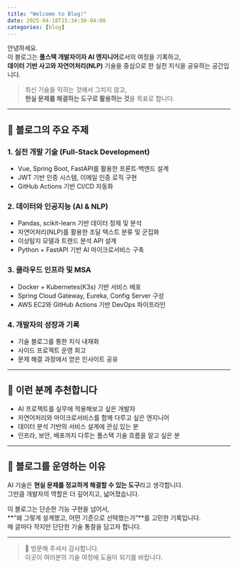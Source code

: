 ```yaml
---
title: "Welcome to Blog!"
date: 2025-04-18T15:34:30-04:00
categories: [blog]
---
```


안녕하세요.  
이 블로그는 **풀스택 개발자이자 AI 엔지니어**로서의 여정을 기록하고,  
**데이터 기반 사고와 자연어처리(NLP)** 기술을 중심으로 한 실전 지식을 공유하는 공간입니다.

> 최신 기술을 익히는 것에서 그치지 않고,  
> **현실 문제를 해결하는 도구로 활용하는 것**을 목표로 합니다.

---

## 🧠 블로그의 주요 주제

### 1. 실전 개발 기술 (Full-Stack Development)

- Vue, Spring Boot, FastAPI를 활용한 프론트·백엔드 설계
- JWT 기반 인증 시스템, 이메일 인증 로직 구현
- GitHub Actions 기반 CI/CD 자동화

### 2. 데이터와 인공지능 (AI & NLP)

- Pandas, scikit-learn 기반 데이터 정제 및 분석
- 자연어처리(NLP)를 활용한 조달 텍스트 분류 및 군집화
- 이상탐지 모델과 트렌드 분석 API 설계
- Python + FastAPI 기반 AI 마이크로서비스 구축

### 3. 클라우드 인프라 및 MSA

- Docker + Kubernetes(K3s) 기반 서비스 배포
- Spring Cloud Gateway, Eureka, Config Server 구성
- AWS EC2와 GitHub Actions 기반 DevOps 파이프라인

### 4. 개발자의 성장과 기록

- 기술 블로그를 통한 지식 내재화
- 사이드 프로젝트 운영 회고
- 문제 해결 과정에서 얻은 인사이트 공유

---

## 📌 이런 분께 추천합니다

- AI 프로젝트를 실무에 적용해보고 싶은 개발자
- 자연어처리와 마이크로서비스를 함께 다루고 싶은 엔지니어
- 데이터 분석 기반의 서비스 설계에 관심 있는 분
- 인프라, 보안, 배포까지 다루는 풀스택 기술 흐름을 알고 싶은 분

---

## 💬 블로그를 운영하는 이유

AI 기술은 **현실 문제를 정교하게 해결할 수 있는 도구**라고 생각합니다.  
그만큼 개발자의 역할은 더 깊어지고, 넓어졌습니다.  

이 블로그는 단순한 기능 구현을 넘어서,  
**“왜 그렇게 설계했고, 어떤 기준으로 선택했는가”**를 고민한 기록입니다.  
매 글마다 작지만 단단한 기술 통찰을 담고자 합니다.

---

> 🙏 방문해 주셔서 감사합니다.  
> 이곳이 여러분의 기술 여정에 도움이 되기를 바랍니다.



